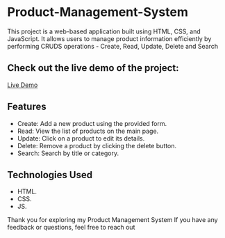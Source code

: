 # Product-Management-System
This project is a web-based application built using HTML, CSS, and JavaScript. It allows users to manage product information efficiently by performing CRUDS operations - Create, Read, Update, Delete and Search

## Check out the live demo of the project:
[Live Demo](https://mariamabdulhaleem3.github.io/Product-Management-System/)

## Features
- Create: Add a new product using the provided form.
- Read: View the list of products on the main page.
- Update: Click on a product to edit its details.
- Delete: Remove a product by clicking the delete button.
- Search: Search by title or category.

## Technologies Used
- HTML.
- CSS.
- JS.

Thank you for exploring my Product Management System If you have any feedback or questions, feel free to reach out
